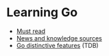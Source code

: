 Learning Go
=========================

- [Must read](must-read.md)
- [News and knowledge sources](news-and-knowledge-sources.md)
- [Go distinctive features](go-distinctive-features.md) (TDB)